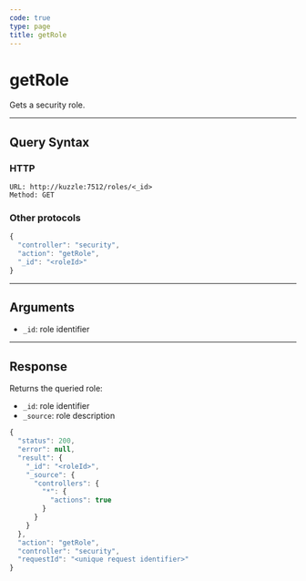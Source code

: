 ```yaml
---
code: true
type: page
title: getRole
---
```


# getRole



Gets a security role.

---

## Query Syntax

### HTTP

```http
URL: http://kuzzle:7512/roles/<_id>
Method: GET
```

### Other protocols

```js
{
  "controller": "security",
  "action": "getRole",
  "_id": "<roleId>"
}
```

---

## Arguments

- `_id`: role identifier

---

## Response

Returns the queried role:

- `_id`: role identifier
- `_source`: role description

```javascript
{
  "status": 200,
  "error": null,
  "result": {
    "_id": "<roleId>",
    "_source": {
      "controllers": {
        "*": {
          "actions": true
        }
      }
    }
  },
  "action": "getRole",
  "controller": "security",
  "requestId": "<unique request identifier>"
}
```

